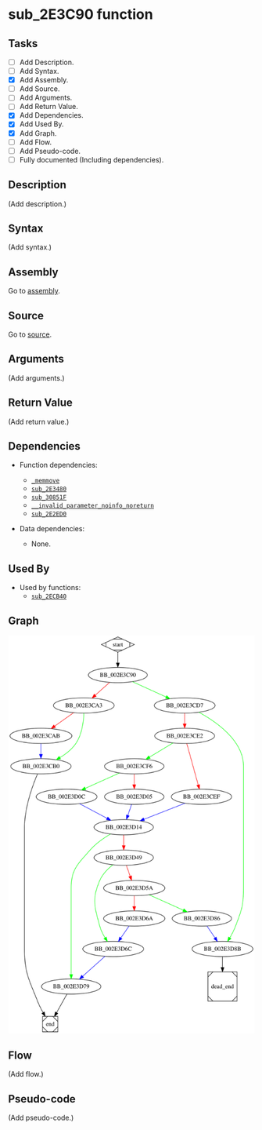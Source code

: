# sub_2E3C90 function

## Tasks

- [ ] Add Description.
- [ ] Add Syntax.
- [X] Add Assembly.
- [ ] Add Source.
- [ ] Add Arguments.
- [ ] Add Return Value.
- [X] Add Dependencies.
- [X] Add Used By.
- [X] Add Graph.
- [ ] Add Flow.
- [ ] Add Pseudo-code.
- [ ] Fully documented (Including dependencies).

## Description

(Add description.)

## Syntax

(Add syntax.)

## Assembly

Go to [assembly](../asm/sub_2E3C90.asm).

## Source

Go to [source](../cc/sub_2E3C90.cc).

## Arguments

(Add arguments.)

## Return Value

(Add return value.)

## Dependencies

* Function dependencies:
  * [`_memmove`](_memmove.md)
  * [`sub_2E3480`](sub_2E3480.md)
  * [`sub_30851F`](sub_30851F.md)
  * [`__invalid_parameter_noinfo_noreturn`](__invalid_parameter_noinfo_noreturn.md)
  * [`sub_2E2ED0`](sub_2E2ED0.md)

* Data dependencies:
  * None.

## Used By

* Used by functions:
  * [`sub_2ECB40`](sub_2ECB40.md)

## Graph

![sub_2E3C90 Graph](../svg/sub_2E3C90.svg "sub_2E3C90 Graph")

## Flow

(Add flow.)

## Pseudo-code

(Add pseudo-code.)


